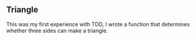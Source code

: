 ## Triangle ## 

This was my first experience with TDD, I wrote a function that determines whether three sides can make a triangle. 
